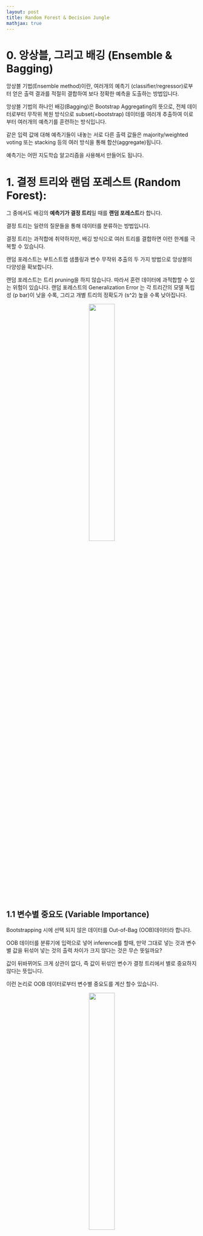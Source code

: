```yaml
---
layout: post
title: Random Forest & Decision Jungle
mathjax: true
---
```


# 0. 앙상블, 그리고 배깅 (Ensemble & Bagging)

앙상블 기법(Ensemble method)이란, 여러개의 예측기 (classifier/regressor)로부터 얻은 출력 결과를 적절히 결합하여 보다 정확한 예측을 도출하는 방법입니다. 

앙상블 기법의 하나인 배깅(Bagging)은 Bootstrap Aggregating의 뜻으로, 전체 데이터로부터 무작위 복원 방식으로 subset(=bootstrap) 데이터를 여러개 추출하여 이로부터 여러개의 예측기를 훈련하는 방식입니다. 

같은 입력 값에 대해 예측기들이 내놓는 서로 다른 출력 값들은 majority/weighted voting 또는 stacking 등의 여러 방식을 통해 합산(aggregate)됩니다. 

예측기는 어떤 지도학습 알고리즘을 사용해서 만들어도 됩니다.


# 1. 결정 트리와 랜덤 포레스트 (Random Forest):

그 중에서도 배깅의 **예측기가 결정 트리**일 때를 **랜덤 포레스트**라 합니다. 

결정 트리는 일련의 질문들을 통해 데이터를 분류하는 방법입니다. 

결정 트리는 과적합에 취약하지만, 배깅 방식으로 여러 트리를 결합하면 이런 한계를 극복할 수 있습니다.


랜덤 포레스트는 부트스트랩 샘플링과 변수 무작위 추출의 두 가지 방법으로 앙상블의 다양성을 확보합니다. 

랜덤 포레스트는 트리 pruning을 하지 않습니다. 따라서 훈련 데이터에 과적합할 수 있는 위험이 있습니다. 랜덤 포레스트의 Generalization Error 는 각 트리간의 모델 독립성 (p bar)이 낮을 수록, 그리고 개별 트리의 정확도가 (s^2) 높을 수록 낮아집니다. 

<figure align="center">
	<img src="https://yscatwork.github.io/assets/img/3.png" width="40%">
</figure> 


## 1.1 변수별 중요도 (Variable Importance)

Bootstrapping 시에 선택 되지 않은 데이터를 Out-of-Bag (OOB)데이터라 합니다. 

OOB 데이터를 분류기에 입력으로 넣어 inference를 할때, 만약 그대로 넣는 것과 변수별 값을 뒤섞어 넣는 것의 출력 차이가 크지 않다는 것은 무슨 뜻일까요? 

값이 뒤바뀌어도 크게 상관이 없다, 즉 값이 뒤섞인 변수가 결정 트리에서 별로 중요하지 않다는 뜻입니다. 

이런 논리로 OOB 데이터로부터 변수별 중요도를 계산 할수 있습니다.


<figure align="center">
	<img src="https://yscatwork.github.io/assets/img/4.png" width="40%">
</figure> 

## 1.2 코드 예시
참고 코드: https://github.com/llSourcell/random_forests


우선 전체 데이터로부터 일부 데이터를 bootstrap하는 함수를 정의합니다. 


*인풋: [전체 데이터, bootstrap 비율]*

```python
def bootstrap(alldata,ratio):
	samples = []
	n_sample = round(len(dataset)*ratio))
	while len(samples) < n_sample:
		index = randrange(len(alldata))
		samples.append(alldata[index])
	return samples
```

위에서 bootstrap된 데이터로 트리를 만드는 과정을 둘로 나눕니다. 

(1) 가장 좋은 분기점을 찾습니다.

(2) 해당 기준으로 recursive하게 트리를 split 합니다.


기본적으로 결정 트리 훈련은 데이터를 잘 양분하기 위한 일련의 기준들을 찾아나가는 과정입니다. 

좋은 기준이란 무엇일까요? 단순히 생각하면, 특정 부모 노드에서 두 자녀 노드로 5:5로 양분되는 것은 좋은 기준이라고 할 수 없습니다 (인퍼런스 데이터가 들어왔을때 왼쪽으로 가도 그만, 오른쪽으로 가도 그만이기 때문입니다). 

이보다는 한 쪽으로 확실히 치우친 분류가 가능할 수록 효과적인 분류 기준입니다. 이를 수치화 하는 것이 아래의 GINI 계수입니다.

Gini(t)=1-\sum_{0}^{c-1}[p(i|t)]^2

```python
def gini_idx(groups, class_values):
	gini_idx = 0.0
   #각 class 노드에 대하여 아래를 계산합니다
	for class_value in class_values:
		for group in groups:
			size = len(group)
			if size == 0:
				continue
        # 모든 클래스 값들의 평균을 계산.
			p = [row[-1] for row in group].count(class_value) / float(size)
        #  지니계수 공식에 따라 모든 (p * 1-p) 값들을 더해나감
			gini_idx += (proportion * (1.0 - proportion))
	return gini_idx
```

지니 계수를 최소화 하는 방향으로 진행되는 데이터 분기점을 찾는 과정은 다음과 같습니다. 

*인풋: [bootstrap, 사용할 피쳐수]*


```python
def get_best_split(bootstrap,num_feats): 
	b_index,b_value,b_score,b_groups = 999,999,999, None
	features = []
	 
	# 지정해준 숫자만큼의 feature를 랜덤하게 선택합니다.
	while(len(features) < num_feats)
		index = ranrange(len(bootstrap[0])-1)
		if index not in features:
			features.append(index)
			
	# 피쳐 선택시 마다의 gini index를 구합니다.
	for index in features:
		for row in bootstrap:
			groups = test_split(index,row[index],bootstrap)
			gini_idx = gini_index(groups, class_values)
			if gini_idx < b_score: #업데이트합니다
				b_index,b_value,b_score,b_groups = index,row[index],gini,groups
	return {'index':b_index, 'value':b_value, 'groups':b_groups}
```

위와 같이 찾아낸 좋은 root node 로 tree splitting을 진행합니다. 

아래 코드는 트리의 최대 depth, child node 최소 크기 조건이 만족되면 terminal node를 생성합니다. 

그 전 까지는 root note 선정을 반복하고 split 함수 스스로를 recursive 하게 실행합니다.

*인풋: [rootnode, 트리 최대 깊이, child 노드 최소크기, 사용할 피쳐수, 최초depth]*
    
```python
def split(rootnode, mx_depth, mn_size, num_feats, depth):
	left, right = node['groups']
	del(node['groups'])
	
   # 만약 left 나 right이 비어있다면(=더이상 split없음) terminal 노드를 생성합니다.
	if not left or not right:
		node['left'] = node['right'] = to_terminal(left + right)
		return
		
   # max depth에 도달했다면 terminal 노드를 생성합니다.
   if depth >= max_depth:
		node['left'], node['right'] = to_terminal(left), to_terminal(right)
		return
		
   # right & left child가 각각 min_size 이하이면 terminal node를 생성합니다. 
   # min_size보다 크다면 depth-first 방식으로 recursive하게 split을 진행합니다. 
    
	if len(left) <= min_size:
		node['left'] = to_terminal(left)
	else:
		node['left'] = get_best_split(left, num_feats)
		split(node['left'], mx_depth, mn_size, num_feats, depth+1)
		
	if len(right) <= min_size:
		node['right'] = to_terminal(right)
	else:
		node['right'] = get_best_split(right, num_feats)
		split(node['right'], mx_depth, min_size, num_feats, depth+1)
		
```

만들어진 트리를 이용해 test 데이터에 대한 아웃풋을 출력하는 방식 또한 recursive하게 정의합니다.

```python

def predict(node, row):
    #called again with the left or the right child nodes, depending on how the split affects the provided data. Check if a child node is either a terminal value to be returned as the prediction or if it is a dictionary node containing another level of the tree to be considered.
    
	if row[node['index']] < node['value']:
		if isinstance(node['left'], dict):
			return predict(node['left'], row)
		else:
			return node['left']
	else:
		if isinstance(node['right'], dict):
			return predict(node['right'], row)
		else:
			return node['right']
```

가장 상위인 main 함수인 random_forest는 training 데이터와 파라미터로 랜덤포레스트를 훈련하고 
test 데이터를 이용한 인퍼런스 결과를 내놓습니다. 

*인풋: [훈련 데이터, 테스트 데이터, 트리 최대 깊이, child 노드 최소크기, bootstrap 사이즈, 총 트리개수, 사용할 피쳐수]* 
		
```python

def bagging_result(alltrees, row):
	predictions = [predict(tree, row) for tree in alltrees]
	return max(set(predictions), key=predictions.count)

def randomforest(traindata, testdata, mx_depth, mn_size, sample_size, num_trees, num_feats):
	trees = []
	for i in range(n_trees):
		sample = subsample(train, sample_size)
		tree = build_tree(sample, mx_depth, mn_size, num_feats)
		trees.append(tree)
		
	#test 데이터 엔트리마다 random forest 앙상블 모델을 이용한 예측을 합니다.
	predictions = [bagging_result(trees, row) for row in test] 
	
	return(predictions)
	
```

데이터 위치: [sonar.all-data.csv]("	<img src="https://yscatwork.github.io/assets/sonar.all-data.csv")
코드를 모두 실행하려면 아래의 코드 블락을 실행합니다.

```python
from random import seed
from random import randrange
from random import shuffle
from csv import reader
from math import sqrt

# 데이터 가져오기
def get_csv(filename):
	dataset = []
	with open(filename, 'r') as file:
		c = reader(file)
		for row in c:
			if not row:
				continue
			dataset.append(row)
	return dataset
 
# Split a dataset based on an attribute and an attribute value
def test_split(index, value, dataset):
	left, right = [], []
    #for every row
	for row in dataset:
        #if the value at that row is less than the given value
		if row[index] < value:
            #add it to list 1
			left.append(row)
		else:
            #else add it list 2 
			right.append(row)
    #return both lists
	return left, right
 
# Calculate accuracy percentage
def accuracy_metric(actual, predicted):
    #how many correct predictions?
	correct = 0
    #for each actual label
	for i in range(len(actual)):
        #if actual matches predicted label
		if actual[i] == predicted[i]:
            #add 1 to the correct iterator
			correct += 1
    #return percentage of predictions that were correct
	return correct / float(len(actual)) * 100.0
 
def gini_index(groups, class_values):
	gini = 0.0
    #for each class
	for class_value in class_values:
        #a random subset of that class
		for group in groups:
			size = len(group)
			if size == 0:
				continue
            #average of all class values
			proportion = [row[-1] for row in group].count(class_value) / float(size)
            #  sum all (p * 1-p) values, this is gini index
			gini += (proportion * (1.0 - proportion))
	return gini
 
def get_best_split(bootstrap, num_feats):
	class_values = list(set(row[-1] for row in bootstrap))
	b_index, b_value, b_score, b_groups = 1000, 1000, 1000, None #큰 숫자로 최소화 해둡니다.
	features = list()
	while len(features) < num_feats:
		index = randrange(len(bootstrap[0])-1)
		if index not in features:
			features.append(index)
	for index in features:
		for row in bootstrap:
			groups = test_split(index, row[index], bootstrap)
			gini = gini_index(groups, class_values)
			if gini < b_score:
				b_index, b_value, b_score, b_groups = index, row[index], gini, groups
	return {'index':b_index, 'value':b_value, 'groups':b_groups}
 
def to_terminal(group):
	outcomes = [row[-1] for row in group]
	return max(set(outcomes), key=outcomes.count)
 
def split(rootnode, mx_depth, mn_size, num_feats, depth):
	left, right = rootnode['groups']
	del(rootnode['groups'])
    
	if not left or not right:
		rootnode['left'] = rootnode['right'] = to_terminal(left + right)
		return
	
	if depth >= mx_depth:
		rootnode['left'], rootnode['right'] = to_terminal(left), to_terminal(right)
		return

	if len(left) <= mn_size:
		rootnode['left'] = to_terminal(left)
	else:
		rootnode['left'] = get_best_split(left, num_feats)
		split(rootnode['left'], mx_depth, mn_size, num_feats, depth+1)

	if len(right) <= mn_size:
		rootnode['right'] = to_terminal(right)
	else:
		rootnode['right'] = get_best_split(right, num_feats)
		split(rootnode['right'], mx_depth, mn_size, num_feats, depth+1)
 
def build_tree(train, mx_depth, mn_size, num_feats):
	root = get_best_split(train, num_feats)
	split(root, mx_depth, mn_size, num_feats, 1)
	return root
 
def getpredict(node, row):
	if row[node['index']] < node['value']:
		if isinstance(node['left'], dict):
			return getpredict(node['left'], row)
		else:
			return node['left']
	else:
		if isinstance(node['right'], dict):
			return getpredict(node['right'], row)
		else:
			return node['right']
 
def subsample(dataset, ratio):
	sample = list()
	n_sample = round(len(dataset) * ratio)
	while len(sample) < n_sample:
		index = randrange(len(dataset))
		sample.append(dataset[index])
	return sample

def bagging_do_predict(trees, row):
	predictions = [getpredict(tree, row) for tree in trees]
	return max(set(predictions), key=predictions.count)
 

def randomforest(traindata, testdata, mx_depth, mn_size, sample_size, num_trees, num_feats):
	trees = []
	for i in range(num_trees):
		sample = subsample(traindata, sample_size)
		tree = build_tree(sample, mx_depth, mn_size, num_feats)
		trees.append(tree)
	
	predicts = [bagging_do_predict(trees, row) for row in testdata]
	
	return(predicts)


#################### RUN #########################	
# load and pre-process data (자료형변경)
dataset = get_csv('sonar.all-data.csv')
for i in range(0, len(dataset[0])-1):
	for row in dataset:
		row[i] = float(row[i].strip())

# M,R로 된 label을 0,1로 수정
col=len(dataset[0])-1
class_values = [row[col] for row in dataset]
unique = set(class_values)
lookup = dict()
for i, value in enumerate(unique):
    lookup[value] = i
for row in dataset:
    row[col] = lookup[row[col]]

#shuffle and split test & train data
total_len = len(dataset)
index = list(range(0, total_len))
shuffle(index)
test_ratio=0.1
train_idx=int(total_len*(1-test_ratio))
traindata=dataset[:train_idx]
testdata=dataset[train_idx:]

# randomforest 실행
mx_depth = 10
mn_size = 1
sample_size = 1.0
num_feats = int(sqrt(len(dataset[0])-1))
num_trees=5

predict = randomforest(traindata, testdata, mx_depth, mn_size, sample_size, num_trees, num_feats)
target = [ row[-1] for row in testdata ]
accuracy = accuracy_metric(target, predict)
print("   target labels: {}".format(target))
print("predicted labels: {} ".format(predict))
print("accuracy: {} %".format(accuracy))

```

# 2. Decision Jungle

랜덤 포레스트는 높은 성능으로 여러 분야에서 널리 사용되고 있습니다.

그러나 알고리즘의 특성상 depth와 함께 노드 width 증가 또한 폭발적이기 때문에 메모리 부담이 커지게됩니다.

Decision Jungle은 이를 타개하기 위해 tree 그래프 대신에 Directed Acyclic Graph (DAG) 로의 변형을 꾀합니다. 

DAG에서는 아래의 그림에서 처럼, child node가 여러개의 부모로부터 올 수 있습니다. 

엣지(edge)와 노드(node)의 효율적인 구성으로 인해 분류기의 depth 증가에 따른 width 증가가 크게 줄어듭니다. 

이러한 DAG를 만들기 위해서, rotation forest와는 달리 주기적으로 node들을 합치는 과정이 추가됩니다.


<figure align="center">
	<img src="https://yscatwork.github.io/assets/img/6.png" width="40%">
</figure> 


## 2.1 구성
Decision Jungle은 아래처럼 정리할 수 있습니다.

<figure align="center">
	<img src="https://yscatwork.github.io/assets/img/7.png" width="80%">
</figure> 

Np: 부모 노드

Nc: 자식 노드 (파라미터로 주어진다)

θi: 부모 레벨 노드 i에서의 split feature function

Si: 노드 i로 부터 왼쪽 또는 오른쪽으로 분류되는 데이터

li in Nc: parent node i 에서 왼쪽 edge를 타고 온 결과물

ri in Nc: parent node i 에서 오른쪽 edge를 타고 온 결과물

Sj({θi},{li},{ri}): 자식 노드에 도착하는 결과물 (= 부모 노드의 왼쪽 엣지에서 온 것 + 부모 노드 오른쪽 엣지에서 온 것의 합집합)



## 2.2 훈련

Decision Jungle의 훈련시 목적함수는 아래와 같이 정의됩니다.
<figure align="center">
	<img src="https://yscatwork.github.io/assets/img/8.png" width="40%">
</figure> 
Split feature function과, 자식 assginment 둘을 joint로 최소화 하는 것이 훈련의 방향입니다.

그러나 위의 목적식은 쉽게 풀기 어려우므로, 가장 그럴듯한 값으로 초기값 지정을 한 후에 L-search를 통해 최적값을 찾습니다.

<figure align="center">
	<img src="https://yscatwork.github.io/assets/img/9.png" width="40%">
</figure> 

L-search는 split optimization과 branch optimization step이 번갈아 이루어지는 과정입니다. 

먼저, split optimization으로 부모 노드상에서 최적의 분기 값을 찾습니다. 

이때, 특정 자식 노드로 데이터의 집중이 높게 이루어 질때 엔트로피가 작아집니다.

다음에 이루어지는 branch optimization은 split 노드 값을 고정한 상태로 더이상의 entropy 변화가 없을때 까지 branching을 최적화합니다.


## 2.3 코드 예시

코드 https://github.com/gdanezis/trees/blob/master/code/forests.py

데이터: https://github.com/gdanezis/trees/edit/master/data/pg5711.txt
      https://github.com/gdanezis/trees/edit/master/data/pg23428.txt


#decision 정글을 생성하는 함수입니다.
**인풋 : 훈련데이터, 피쳐, 트리의 층위 레벨, 피쳐 개수**

```python
def build_jungle(train, features, levels=10, numfeatures=50):
    DAG = {0: copy.copy(train)}
    Candidate_sets = [0]
    next_ID = 0
    M = 20

    for level in range(levels):
        result_sets = []
        for tdata_idx in Candidate_sets:
            tdata = DAG[tdata_idx]

            if entropy(tdata) == 0.0:
                next_ID += 1
                idx1 = next_ID
                result_sets += [idx1]
                DAG[idx1] = tdata + []
                del DAG[tdata_idx][:]
                DAG[tdata_idx] += [True, idx1, idx1]
                continue

            X = (split(tdata, F) for F in random.sample(features, numfeatures))
            H, L1, L2, F = max(X)

            # Branch = (F, M1, M2)
            next_ID += 1
            idx1 = next_ID
            DAG[idx1] = L1
            next_ID += 1
            idx2 = next_ID
            DAG[idx2] = L2

            result_sets += [idx1, idx2]
            del DAG[tdata_idx][:]
            DAG[tdata_idx] += [F, idx1, idx2]

        ## Now optimize the result sets here
        random.shuffle(result_sets)

        basic = result_sets[:M]
        for r in result_sets[M:]:
            maxv = None
            maxi = None
            for b in basic:
                L = float(len(DAG[r] + DAG[b]))
                e1 = len(DAG[r]) * entropy(DAG[r])
                e2 = len(DAG[b]) * entropy(DAG[b])
                newe = L * entropy(DAG[r] + DAG[b])
                score = abs(e1 + e2 - newe)
                if maxv is None:
                    maxv = score
                    maxi = b
                    continue
                if score < maxv:
                    maxv = score
                    maxi = b
            DAG[maxi] += DAG[r]
            del DAG[r]
            DAG[r] = DAG[maxi]

        Candidate_sets = basic

    for tdata_idx in Candidate_sets:
        tdata = DAG[tdata_idx]
        C1 = Counter([b for _, b in tdata])
        del DAG[tdata_idx][:]
        DAG[tdata_idx] += [None, C1]

    return DAG

#만들어진 디시전 정글로 분류를 수행합니다.

def classify_jungle(DAG, item):
    branch = DAG[0]
    while branch[0] is not None:
        try:
            fet, L1, L2 = branch
            if fet == True or fet in item:
                branch = DAG[L1]
            else:
                branch = DAG[L2]
        except:
            print len(branch)
            raise
    return branch[1]

```

아래의 코드 블럭을 실행하면 decision jungle 분류기가 훈련 & 실행됩니다.

```python

import random
from collections import Counter
import numpy as np
import copy
from csv import reader


def get_csv(filename):
    dataset = []
    with open(filename, 'r') as file:
        c = reader(file)
        for row in c:
            if not row:
                continue
            dataset.append(row)
    return dataset

def split_data(data, label=0, length=50):
    'Take a large text and divide it into chunks'
    strings = [data[i:i+length] for i in range(0, len(data) - length, length)]
    random.shuffle(strings)
    strings = [(s, label) for s in strings]
    test = strings[:int(len(strings) * 10 / 100)]
    training = strings[int(len(strings) * 10 / 100):]
    return test, training


def entropy(data):
    'Computes the binary entropy of labelled data'
    v = Counter([b for _, b in data]).values()
    d = np.array(v) / float(sum(v))
    return - sum(d * np.log(d))


def split(train, feat):
    'Split data according to an infromation gain criterium'
    ## first compute the entropy
    Hx = entropy(train)
    if Hx < 0.000001:
        raise Exception("Entropy very low")
    L1 = []
    L2 = []
    for t in train:
        if feat in t[0]:
            L1 += [t]
        else:
            L2 += [t]

    E1 = entropy(L1)
    E2 = entropy(L2)
    L = float(len(train))

    H = Hx - E1 * len(L1)/L - E2 * len(L2)/L
    return H, L1, L2, feat

def build_jungle(train, features, levels=20, numfeatures=100):
    DAG = {0: copy.copy(train)}
    Candidate_sets = [0]
    next_ID = 0
    M = 20

    for level in range(levels):
        result_sets = []
        for tdata_idx in Candidate_sets:
            tdata = DAG[tdata_idx]

            if entropy(tdata) == 0.0:
                next_ID += 1
                idx1 = next_ID
                result_sets += [idx1]
                DAG[idx1] = tdata + []
                del DAG[tdata_idx][:]
                DAG[tdata_idx] += [True, idx1, idx1]
                continue

            X = (split(tdata, F) for F in random.sample(features, numfeatures))
            H, L1, L2, F = max(X)

            # Branch = (F, M1, M2)
            next_ID += 1
            idx1 = next_ID
            DAG[idx1] = L1
            next_ID += 1
            idx2 = next_ID
            DAG[idx2] = L2

            result_sets += [idx1, idx2]
            del DAG[tdata_idx][:]
            DAG[tdata_idx] += [F, idx1, idx2]

        ## Now optimize the result sets here
        random.shuffle(result_sets)

        basic = result_sets[:M]
        for r in result_sets[M:]:
            maxv = None
            maxi = None
            for b in basic:
                L = float(len(DAG[r] + DAG[b]))
                e1 = len(DAG[r]) * entropy(DAG[r])
                e2 = len(DAG[b]) * entropy(DAG[b])
                newe = L * entropy(DAG[r] + DAG[b])
                score = abs(e1 + e2 - newe)
                if maxv is None:
                    maxv = score
                    maxi = b
                    continue
                if score < maxv:
                    maxv = score
                    maxi = b
            DAG[maxi] += DAG[r]
            del DAG[r]
            DAG[r] = DAG[maxi]

        Candidate_sets = basic

    for tdata_idx in Candidate_sets:
        tdata = DAG[tdata_idx]
        C1 = Counter([b for _, b in tdata])
        del DAG[tdata_idx][:]
        DAG[tdata_idx] += [None, C1]

    return DAG


def classify_jungle(DAG, item):
    branch = DAG[0]
    while branch[0] is not None:
        try:
            fet, L1, L2 = branch
            if fet == True or fet in item:
                branch = DAG[L1]
            else:
                branch = DAG[L2]
        except:
            print(len(branch))
            raise
    return branch[1]


dataEN = get_csv("./pg5711.txt")
dataFR = get_csv("./pg23428.txt")

length = 100

testEN, trainEN = split_data(dataEN, label=0, length=length)
testFR, trainFR = split_data(dataFR, label=1, length=length)

train = trainEN + trainFR
random.shuffle(train)
test = testEN + testFR
random.shuffle(test)

sometrain = random.sample(train, 50)
features = set()
while len(features) < 70:
    fragment, _ = random.choice(sometrain)
    l = int(round(random.expovariate(0.20)))
    b = random.randint(0, max(0, length - l))
    feat = fragment[b:b+l]

    ## Test
    C = 0
    for st, _ in sometrain:
        if feat in st:
            C += 1

    f = float(C) / 1000
    if f > 0.01 and f < 0.99 and feat not in features:
        features.add(feat)

features = list(features)

manytrees = []
jungle = []
for i in range(5):
    print("Build tree %s" % i)
    size = len(train) / 3
    training_sample = random.sample(train, size)

    tree = build_jungle(training_sample, features, numfeatures=100)
    jungle += [tree]

    tree = build_tree(training_sample, features, numfeatures=100)
    manytrees += [tree]

testdata = test
results_tree = Counter()
results_jungle = Counter()
for item, cat in testdata:
    # Jungle
    c = Counter()
    for tree in jungle:
        c += classify_jungle(tree, item)
    res = (max(c, key=lambda x: c[x]), cat)
    results_jungle.update([res])

print("Results         Tree   Jungle")
print("True positives:  %4d    %4d" % (results_tree[(1, 1)], results_jungle[(1, 1)]))
print ("True negatives:  %4d    %4d" % (results_tree[(0, 0)], results_jungle[(0, 0)]))
print ("False positives: %4d    %4d" % (results_tree[(1, 0)], results_jungle[(1, 0)]))
print ("False negatives: %4d    %4d" % (results_tree[(0, 1)], results_jungle[(0, 1)]))
```


20181216 조영선
